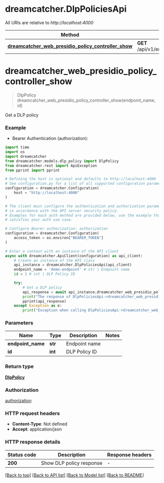 # dreamcatcher.DlpPoliciesApi

All URIs are relative to *http://localhost:4000*

Method | HTTP request | Description
------------- | ------------- | -------------
[**dreamcatcher_web_presidio_policy_controller_show**](DlpPoliciesApi.md#dreamcatcher_web_presidio_policy_controller_show) | **GET** /api/v1/endpoints/{endpoint_name}/policies/dlp/{id} | Get a DLP policy


# **dreamcatcher_web_presidio_policy_controller_show**
> DlpPolicy dreamcatcher_web_presidio_policy_controller_show(endpoint_name, id)

Get a DLP policy

### Example

* Bearer Authentication (authorization):
```python
import time
import os
import dreamcatcher
from dreamcatcher.models.dlp_policy import DlpPolicy
from dreamcatcher.rest import ApiException
from pprint import pprint

# Defining the host is optional and defaults to http://localhost:4000
# See configuration.py for a list of all supported configuration parameters.
configuration = dreamcatcher.Configuration(
    host = "http://localhost:4000"
)

# The client must configure the authentication and authorization parameters
# in accordance with the API server security policy.
# Examples for each auth method are provided below, use the example that
# satisfies your auth use case.

# Configure Bearer authorization: authorization
configuration = dreamcatcher.Configuration(
    access_token = os.environ["BEARER_TOKEN"]
)

# Enter a context with an instance of the API client
async with dreamcatcher.ApiClient(configuration) as api_client:
    # Create an instance of the API class
    api_instance = dreamcatcher.DlpPoliciesApi(api_client)
    endpoint_name = 'demo-endpoint' # str | Endpoint name
    id = 1 # int | DLP Policy ID

    try:
        # Get a DLP policy
        api_response = await api_instance.dreamcatcher_web_presidio_policy_controller_show(endpoint_name, id)
        print("The response of DlpPoliciesApi->dreamcatcher_web_presidio_policy_controller_show:\n")
        pprint(api_response)
    except Exception as e:
        print("Exception when calling DlpPoliciesApi->dreamcatcher_web_presidio_policy_controller_show: %s\n" % e)
```



### Parameters

Name | Type | Description  | Notes
------------- | ------------- | ------------- | -------------
 **endpoint_name** | **str**| Endpoint name | 
 **id** | **int**| DLP Policy ID | 

### Return type

[**DlpPolicy**](DlpPolicy.md)

### Authorization

[authorization](../README.md#authorization)

### HTTP request headers

 - **Content-Type**: Not defined
 - **Accept**: application/json

### HTTP response details
| Status code | Description | Response headers |
|-------------|-------------|------------------|
**200** | Show DLP policy response |  -  |

[[Back to top]](#) [[Back to API list]](../README.md#documentation-for-api-endpoints) [[Back to Model list]](../README.md#documentation-for-models) [[Back to README]](../README.md)

